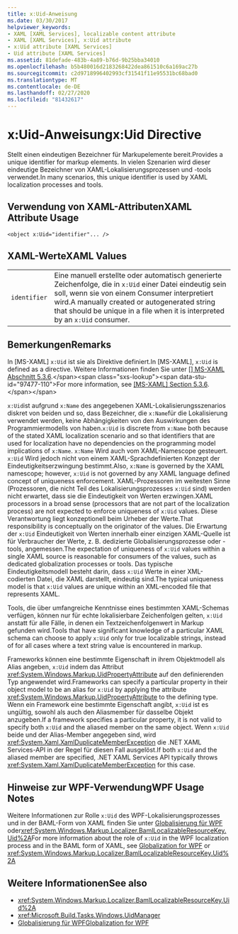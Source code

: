 ```yaml
---
title: x:Uid-Anweisung
ms.date: 03/30/2017
helpviewer_keywords:
- XAML [XAML Services], localizable content attribute
- XAML [XAML Services], x:Uid attribute
- x:Uid attribute [XAML Services]
- Uid attribute [XAML Services]
ms.assetid: 81defade-483b-4a89-b76d-9b25bba34010
ms.openlocfilehash: b5b480016d2183268422dea861510c6a169ac27b
ms.sourcegitcommit: c2d9718996402993cf31541f11e95531bc68bad0
ms.translationtype: MT
ms.contentlocale: de-DE
ms.lasthandoff: 02/27/2020
ms.locfileid: "81432617"
---
```

# <a name="xuid-directive"></a><span data-ttu-id="97477-102">x:Uid-Anweisung</span><span class="sxs-lookup"><span data-stu-id="97477-102">x:Uid Directive</span></span>

<span data-ttu-id="97477-103">Stellt einen eindeutigen Bezeichner für Markupelemente bereit.</span><span class="sxs-lookup"><span data-stu-id="97477-103">Provides a unique identifier for markup elements.</span></span> <span data-ttu-id="97477-104">In vielen Szenarien wird dieser eindeutige Bezeichner von XAML-Lokalisierungsprozessen und -tools verwendet.</span><span class="sxs-lookup"><span data-stu-id="97477-104">In many scenarios, this unique identifier is used by XAML localization processes and tools.</span></span>

## <a name="xaml-attribute-usage"></a><span data-ttu-id="97477-105">Verwendung von XAML-Attributen</span><span class="sxs-lookup"><span data-stu-id="97477-105">XAML Attribute Usage</span></span>

```xaml
<object x:Uid="identifier"... />
```

## <a name="xaml-values"></a><span data-ttu-id="97477-106">XAML-Werte</span><span class="sxs-lookup"><span data-stu-id="97477-106">XAML Values</span></span>

|||
|-|-|
|`identifier`|<span data-ttu-id="97477-107">Eine manuell erstellte oder automatisch generierte Zeichenfolge, die in `x:Uid` einer Datei eindeutig sein soll, wenn sie von einem Consumer interpretiert wird.</span><span class="sxs-lookup"><span data-stu-id="97477-107">A manually created or autogenerated string that should be unique in a file when it is interpreted by an `x:Uid` consumer.</span></span>|

## <a name="remarks"></a><span data-ttu-id="97477-108">Bemerkungen</span><span class="sxs-lookup"><span data-stu-id="97477-108">Remarks</span></span>

<span data-ttu-id="97477-109">In [MS-XAML] `x:Uid` ist sie als Direktive definiert.</span><span class="sxs-lookup"><span data-stu-id="97477-109">In [MS-XAML], `x:Uid` is defined as a directive.</span></span> <span data-ttu-id="97477-110">Weitere Informationen finden Sie unter [ \[\] MS-XAML Abschnitt 5.3.6](https://docs.microsoft.com/previous-versions/msp-n-p/ff650760(v=pandp.10)).</span><span class="sxs-lookup"><span data-stu-id="97477-110">For more information, see [\[MS-XAML\] Section 5.3.6](https://docs.microsoft.com/previous-versions/msp-n-p/ff650760(v=pandp.10)).</span></span>

<span data-ttu-id="97477-111">`x:Uid`ist aufgrund `x:Name` des angegebenen XAML-Lokalisierungsszenarios diskret von beiden und so, dass Bezeichner, die `x:Name`für die Lokalisierung verwendet werden, keine Abhängigkeiten von den Auswirkungen des Programmiermodells von haben.</span><span class="sxs-lookup"><span data-stu-id="97477-111">`x:Uid` is discrete from `x:Name` both because of the stated XAML localization scenario and so that identifiers that are used for localization have no dependencies on the programming model implications of `x:Name`.</span></span> <span data-ttu-id="97477-112">`x:Name` Wird auch vom XAML-Namescope gesteuert. `x:Uid` Wird jedoch nicht von einem XAML-Sprachdefinierten Konzept der Eindeutigkeitserzwingung bestimmt.</span><span class="sxs-lookup"><span data-stu-id="97477-112">Also, `x:Name` is governed by the XAML namescope; however, `x:Uid` is not governed by any XAML language defined concept of uniqueness enforcement.</span></span> <span data-ttu-id="97477-113">XAML-Prozessoren im weitesten Sinne (Prozessoren, die nicht Teil des Lokalisierungsprozesses `x:Uid` sind) werden nicht erwartet, dass sie die Eindeutigkeit von Werten erzwingen.</span><span class="sxs-lookup"><span data-stu-id="97477-113">XAML processors in a broad sense (processors that are not part of the localization process) are not expected to enforce uniqueness of `x:Uid` values.</span></span> <span data-ttu-id="97477-114">Diese Verantwortung liegt konzeptionell beim Urheber der Werte.</span><span class="sxs-lookup"><span data-stu-id="97477-114">That responsibility is conceptually on the originator of the values.</span></span> <span data-ttu-id="97477-115">Die Erwartung der `x:Uid` Eindeutigkeit von Werten innerhalb einer einzigen XAML-Quelle ist für Verbraucher der Werte, z. B. dedizierte Globalisierungsprozesse oder -tools, angemessen.</span><span class="sxs-lookup"><span data-stu-id="97477-115">The expectation of uniqueness of `x:Uid` values within a single XAML source is reasonable for consumers of the values, such as dedicated globalization processes or tools.</span></span> <span data-ttu-id="97477-116">Das typische Eindeutigkeitsmodell besteht darin, dass `x:Uid` Werte in einer XML-codierten Datei, die XAML darstellt, eindeutig sind.</span><span class="sxs-lookup"><span data-stu-id="97477-116">The typical uniqueness model is that `x:Uid` values are unique within an XML-encoded file that represents XAML.</span></span>

<span data-ttu-id="97477-117">Tools, die über umfangreiche Kenntnisse eines bestimmten XAML-Schemas verfügen, können nur für echte lokalisierbare Zeichenfolgen gelten, `x:Uid` anstatt für alle Fälle, in denen ein Textzeichenfolgenwert in Markup gefunden wird.</span><span class="sxs-lookup"><span data-stu-id="97477-117">Tools that have significant knowledge of a particular XAML schema can choose to apply `x:Uid` only for true localizable strings, instead of for all cases where a text string value is encountered in markup.</span></span>

<span data-ttu-id="97477-118">Frameworks können eine bestimmte Eigenschaft in ihrem Objektmodell als Alias angeben, `x:Uid` indem das Attribut <xref:System.Windows.Markup.UidPropertyAttribute> auf den definierenden Typ angewendet wird.</span><span class="sxs-lookup"><span data-stu-id="97477-118">Frameworks can specify a particular property in their object model to be an alias for `x:Uid` by applying the attribute <xref:System.Windows.Markup.UidPropertyAttribute> to the defining type.</span></span> <span data-ttu-id="97477-119">Wenn ein Framework eine bestimmte Eigenschaft angibt, `x:Uid` ist es ungültig, sowohl als auch den Aliasmember für dasselbe Objekt anzugeben.</span><span class="sxs-lookup"><span data-stu-id="97477-119">If a framework specifies a particular property, it is not valid to specify both `x:Uid` and the aliased member on the same object.</span></span> <span data-ttu-id="97477-120">Wenn `x:Uid` beide und der Alias-Member angegeben sind, wird <xref:System.Xaml.XamlDuplicateMemberException> die .NET XAML Services-API in der Regel für diesen Fall ausgelöst.</span><span class="sxs-lookup"><span data-stu-id="97477-120">If both `x:Uid` and the aliased member are specified, .NET XAML Services API typically throws <xref:System.Xaml.XamlDuplicateMemberException> for this case.</span></span>

## <a name="wpf-usage-notes"></a><span data-ttu-id="97477-121">Hinweise zur WPF-Verwendung</span><span class="sxs-lookup"><span data-stu-id="97477-121">WPF Usage Notes</span></span>

<span data-ttu-id="97477-122">Weitere Informationen zur Rolle `x:Uid` des WPF-Lokalisierungsprozesses und in der BAML-Form von XAML finden Sie unter [Globalisierung für WPF](../../framework/wpf/advanced/globalization-for-wpf.md) oder<xref:System.Windows.Markup.Localizer.BamlLocalizableResourceKey.Uid%2A></span><span class="sxs-lookup"><span data-stu-id="97477-122">For more information about the role of `x:Uid` in the WPF localization process and in the BAML form of XAML, see [Globalization for WPF](../../framework/wpf/advanced/globalization-for-wpf.md) or <xref:System.Windows.Markup.Localizer.BamlLocalizableResourceKey.Uid%2A></span></span>

## <a name="see-also"></a><span data-ttu-id="97477-123">Weitere Informationen</span><span class="sxs-lookup"><span data-stu-id="97477-123">See also</span></span>

- <xref:System.Windows.Markup.Localizer.BamlLocalizableResourceKey.Uid%2A>
- <xref:Microsoft.Build.Tasks.Windows.UidManager>
- [<span data-ttu-id="97477-124">Globalisierung für WPF</span><span class="sxs-lookup"><span data-stu-id="97477-124">Globalization for WPF</span></span>](../../framework/wpf/advanced/globalization-for-wpf.md)

